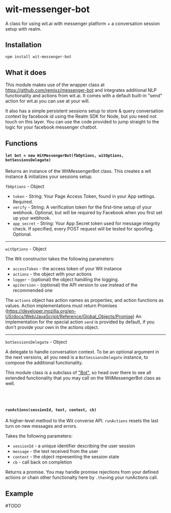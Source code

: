 # wit-messenger-bot
A class for using wit.ai with messenger platform + a conversation session setup with realm.

## Installation
```bash
npm install wit-messenger-bot
```
## What it does
This module makes use of the wrapper class at https://github.com/remixz/messenger-bot and integrates additional NLP functionality and actions from wit.ai. It comes with a default built-in "send" action for wit.ai you can use at your will.

It also has a simple persistent sessions setup to store & query conversation context by facebook id using the Realm SDK for Node, but you need not touch on this layer. You can use the code provided to jump straight to the logic for your facebook messenger chatbot.


## Functions
#### ```let bot = new WitMessengerBot(fbOptions, witOptions, botSessionsDelegate)```
Returns an instance of the WitMessengerBot class. This creates a wit instance & initializes your sessions setup.

`fbOptions` - Object
* `token` - String: Your Page Access Token, found in your App settings. Required.
* `verify` - String: A verification token for the first-time setup of your webhook. Optional, but will be required by Facebook when you first set up your webhook.
* `app_secret` - String: Your App Secret token used for message integrity check. If specified, every POST request  will be tested for spoofing. Optional.
_____

`witOptions` - Object

The Wit constructor takes the following parameters:
* `accessToken` - the access token of your Wit instance
* `actions` - the object with your actions
* `logger` - (optional) the object handling the logging.
* `apiVersion` - (optional) the API version to use instead of the recommended one

The `actions` object has action names as properties, and action functions as values.
Action implementations must return Promises (https://developer.mozilla.org/en-US/docs/Web/JavaScript/Reference/Global_Objects/Promise)
An implementation for the special action `send` is provided by default, if you don't provide your own in the actions object.
______

`botSessionsDelegate` - Object

A delegate to handle conversation context. To be an optional argument in the next versions, all you need is a `BotSessionsDelegate` instance, to compose the additional functionality.


This module class is a subclass of ["Bot"](https://github.com/remixz/messenger-bot), so head over there to see all extended functionality that you may call on the WitMessengerBot class as well.

<br><br>


#### ````runActions(sessionId, text, context, cb)````
A higher-level method to the Wit converse API. `runActions` resets the last turn on new messages and errors.

Takes the following parameters:
* `sessionId` - a unique identifier describing the user session
* `message` - the text received from the user
* `context` - the object representing the session state
* `cb` - call back on completion

Returns a promise. You may handle promise rejections from your defined actions or chain other functionalty here by `.then`ing your runActions call.



## Example

#TODO
